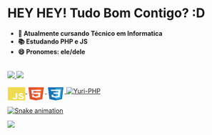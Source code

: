 <h1>HEY HEY! Tudo Bom Contigo? :D </h1>
 <h4>
 
 -    🔭  Atualmente cursando Técnico em Informatica    
 -    📚  Estudando PHP e JS 
 -    😄  Pronomes: ele/dele 
  </h4>
<br>
<div align="top">
<a href="https://github.com/yuriiSw">
<img height="160m" src="https://github-readme-stats.vercel.app/api?username=yuriiSw&show_icons=true&theme=tokyonight&include_all_commits=true&count_private=true"/>
<img height="160m" src="https://github-readme-stats.vercel.app/api/top-langs/?username=yuriiSw&layout=compact&langs_count=7&theme=tokyonight"/>
</div>
<div style="display: inline_block"><br>
 <img align="top" alt="Yuri-Js" height="30" width="40" src="https://raw.githubusercontent.com/devicons/devicon/master/icons/javascript/javascript-plain.svg">
 <img align="top" alt="Yuri-HTML" height="30" width="40" src="https://raw.githubusercontent.com/devicons/devicon/master/icons/html5/html5-original.svg">
 <img align="top" alt="Yuri-CSS" height="30" width="40" src="https://raw.githubusercontent.com/devicons/devicon/master/icons/css3/css3-original.svg">
 <img align="top" alt="Yuri-PHP" height="40" width="40" src="https://cdn.jsdelivr.net/gh/devicons/devicon/icons/php/php-plain.svg">
<div> 
 
  ![Snake animation](https://github.com/yuriiSw/yuriiSw/blob/output/github-contribution-grid-snake.svg)
</div><a href="https://www.linkedin.com/in/yuri-woycick-de-souza-856991210/" target="_blank"><img src="https://img.shields.io/badge/-LinkedIn-%230077B5?style=for-the-badge&logo=linkedin&logoColor=white" target="_blank"></a> 
    
    
 
